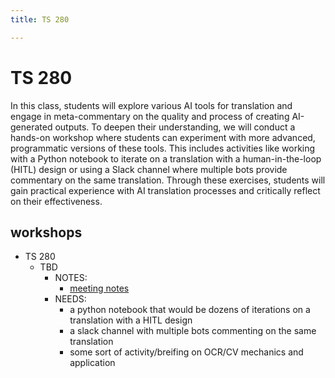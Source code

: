 ```yaml
---
title: TS 280

---
```


# TS 280


In this class, students will explore various AI tools for translation and engage in meta-commentary on the quality and process of creating AI-generated outputs. To deepen their understanding, we will conduct a hands-on workshop where students can experiment with more advanced, programmatic versions of these tools. This includes activities like working with a Python notebook to iterate on a translation with a human-in-the-loop (HITL) design or using a Slack channel where multiple bots provide commentary on the same translation. Through these exercises, students will gain practical experience with AI translation processes and critically reflect on their effectiveness.

## workshops 

* TS 280 
    * TBD
        * NOTES: 
            * [meeting notes](https://docs.google.com/document/d/1ddxHlOprXuaRuldy6-OYev72FNAG2504DVsgGtBHa9k/edit)
        * NEEDS: 
            * a python notebook that would be dozens of iterations on a translation with a HITL design 
            * a slack channel with multiple bots commenting on the same translation
            * some sort of activity/breifing on OCR/CV mechanics and application